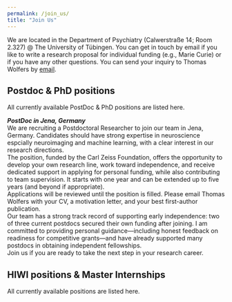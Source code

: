 ```yaml
---
permalink: /join_us/
title: "Join Us"
---
```


We are located in the Department of Psychiatry (Calwerstraße 14; Room 2.327) @ The University of Tübingen. You can get in touch by email if you like to write a research proposal for individual funding (e.g., Marie Curie) or if you have any other questions. You can send your inquiry to Thomas Wolfers by [email](mailto:dr.thomas.wolfers@gmail.com).

## Postdoc & PhD positions
All currently available PostDoc & PhD positions are listed here.

***PostDoc in Jena, Germany***
<br>
We are recruiting a Postdoctoral Researcher to join our team in Jena, Germany. Candidates should have strong expertise in neuroscience espcially neuroimaging and machine learning, with a clear interest in our research directions.
<br>
The position, funded by the Carl Zeiss Foundation, offers the opportunity to develop your own research line, work toward independence, and receive dedicated support in applying for personal funding, while also contributing to team supervision. It starts with one year and can be extended up to five years (and beyond if appropriate).
<br>
Applications will be reviewed until the position is filled. Please email Thomas Wolfers with your CV, a motivation letter, and your best first-author publication.
<br>
Our team has a strong track record of supporting early independence: two of three current postdocs secured their own funding after joining. I am committed to providing personal guidance—including honest feedback on readiness for competitive grants—and have already supported many postdocs in obtaining independent fellowships.
<br>
Join us if you are ready to take the next step in your research career.
<br>

## HIWI positions & Master Internships
All currently available positions are listed here.
